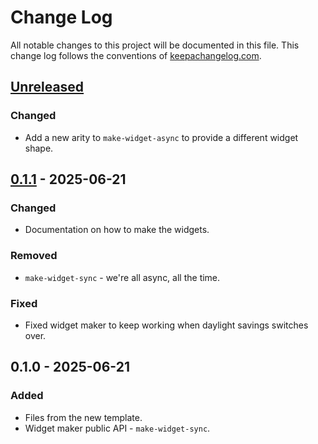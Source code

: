 # Change Log
All notable changes to this project will be documented in this file. This change log follows the conventions of [keepachangelog.com](http://keepachangelog.com/).

## [Unreleased]
### Changed
- Add a new arity to `make-widget-async` to provide a different widget shape.

## [0.1.1] - 2025-06-21
### Changed
- Documentation on how to make the widgets.

### Removed
- `make-widget-sync` - we're all async, all the time.

### Fixed
- Fixed widget maker to keep working when daylight savings switches over.

## 0.1.0 - 2025-06-21
### Added
- Files from the new template.
- Widget maker public API - `make-widget-sync`.

[Unreleased]: https://github.com/davec504/challenges/compare/0.1.1...HEAD
[0.1.1]: https://github.com/davec504/challenges/compare/0.1.0...0.1.1
